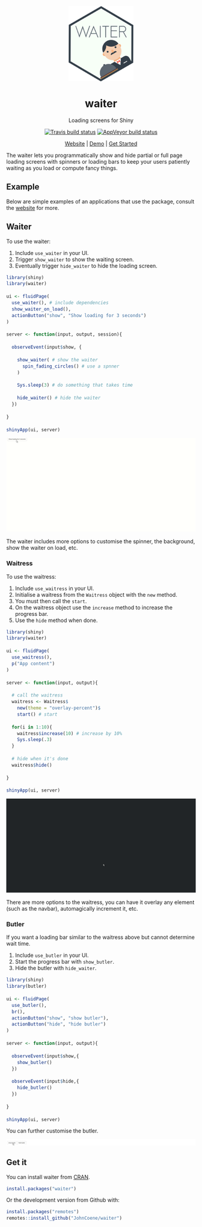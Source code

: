 <div align="center">

<img src="./man/figures/logo.png" height = "200px" />

# waiter

Loading screens for Shiny

[![Travis build status](https://travis-ci.org/JohnCoene/waiter.svg?branch=master)](https://travis-ci.org/JohnCoene/waiter)
[![AppVeyor build status](https://ci.appveyor.com/api/projects/status/github/JohnCoene/waiter?branch=master&svg=true)](https://ci.appveyor.com/project/JohnCoene/waiter)

[Website](https://waiter.john-coene.com) | [Demo](https://shiny.john-coene.com/waiter/) | [Get Started](https://waiter.john-coene.com/#/waiter)

</div>

The waiter lets you programmatically show and hide partial or full page loading screens with spinners or loading bars to keep your users patiently waiting as you load or compute fancy things.

## Example

Below are simple examples of an applications that use the package, consult the [website](https://waiter.john-coene.com) for more.

## Waiter

To use the waiter:

1. Include `use_waiter` in your UI.
2. Trigger `show_waiter` to show the waiting screen.
3. Eventually trigger `hide_waiter` to hide the loading screen.

```r
library(shiny)
library(waiter)

ui <- fluidPage(
  use_waiter(), # include dependencies
  show_waiter_on_load(),
  actionButton("show", "Show loading for 3 seconds")
)

server <- function(input, output, session){

  observeEvent(input$show, {

    show_waiter( # show the waiter
      spin_fading_circles() # use a spnner
    )

    Sys.sleep(3) # do something that takes time
    
    hide_waiter() # hide the waiter
  })
  
}

shinyApp(ui, server)
```

![](man/figures//waiter-basic.gif)

The waiter includes more options to customise the spinner, the background, show the waiter on load, etc.

### Waitress

To use the waitress:

1. Include `use_waitress` in your UI.
2. Initialise a waitress from the `Waitress` object with the `new` method.
3. You must then call the `start`.
4. On the waitress object use the `increase` method to increase the progress bar.
5. Use the `hide` method when done.

```r
library(shiny)
library(waiter)

ui <- fluidPage(
  use_waitress(),
  p("App content")
)

server <- function(input, output){

  # call the waitress
  waitress <- Waitress$
    new(theme = "overlay-percent")$
    start() # start

  for(i in 1:10){
    waitress$increase(10) # increase by 10%
    Sys.sleep(.3)
  }

  # hide when it's done
  waitress$hide() 

}

shinyApp(ui, server)
```

![](man/figures//waitress-basic.gif)

There are more options to the waitress, you can have it overlay any element (such as the navbar), automagically increment it, etc.

### Butler

If you want a loading bar similar to the waitress above but cannot determine wait time.

1. Include `use_butler` in your UI.
2. Start the progress bar with `show_butler`.
3. Hide the butler with `hide_waiter`.

```r
library(shiny)
library(butler)

ui <- fluidPage(
  use_butler(),
  br(),
  actionButton("show", "show butler"),
  actionButton("hide", "hide butler")
)

server <- function(input, output){

  observeEvent(input$show,{
    show_butler()
  })

  observeEvent(input$hide,{
    hide_butler()
  })

}

shinyApp(ui, server)
```

You can further customise the butler.

![](man/figures//butler-basic.gif)

## Get it

You can install waiter from [CRAN](https://CRAN.R-project.org/package=waiter).

```r
install.packages("waiter")
```

Or the development version from Github with:

``` r
install.packages("remotes")
remotes::install_github("JohnCoene/waiter")
```
